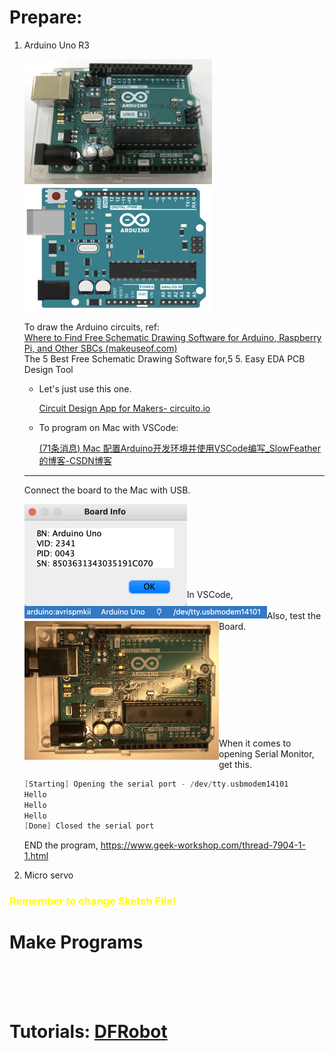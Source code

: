 # Prepare:

1. Arduino Uno R3

   <img src="md_assets/image-20220902155420297.png" alt="image-20220902155420297.png" style="transform:rotate(360deg)" width=300 height=200/>    <img src="md_assets/image-20220902154928814.png" alt="image-20220902154928814" width=300 height=200 />

   To draw the Arduino circuits, ref:  
   [Where to Find Free Schematic Drawing Software for Arduino, Raspberry Pi, and Other SBCs (makeuseof.com)](https://www.makeuseof.com/free-schematic-drawing-software-arduino-raspberry-pi/#:~:text)   
   The 5 Best Free Schematic Drawing Software for,5 5. Easy EDA PCB Design Tool

   - Let's just use this one.

     [Circuit Design App for Makers- circuito.io](https://www.circuito.io/app?components=512,11021)

   - To program on Mac with VSCode: 

     [(71条消息) Mac 配置Arduino开发环境并使用VSCode编写_SlowFeather的博客-CSDN博客](https://blog.csdn.net/a71468293a/article/details/117151920)

   ---

   Connect the board to the Mac with USB.

   <img src="md_assets/image-20220903023358653.png" alt="image-20220903023358653" style="zoom:50%;" align='left'/>
   <br><br><br><br><br><br><br><br>
   In VSCode, 

   <img src="md_assets/image-20220903030123207.png" alt="image-20220903030123207" style="zoom:50%;" align='left'/>
   <br><br>
   Also, test the Board.

   <img src="md_assets/image-20220903031953768.png" alt="image-20220903031953768" style="zoom:40%;" align='left'/>
   <br><br><br><br><br><br><br><br><br><br><br>
   When it comes to opening Serial Monitor, get this.
   
   ```c++
   [Starting] Opening the serial port - /dev/tty.usbmodem14101
   Hello
   Hello
   Hello
   [Done] Closed the serial port 
   ```
   
   END the program, https://www.geek-workshop.com/thread-7904-1-1.html


2. Micro servo

### <font color="Yellow">Remember to change Sketch File! </font>



# Make Programs

<br><br><br>

# Tutorials: [DFRobot](https://www.dfrobot.com.cn/)  